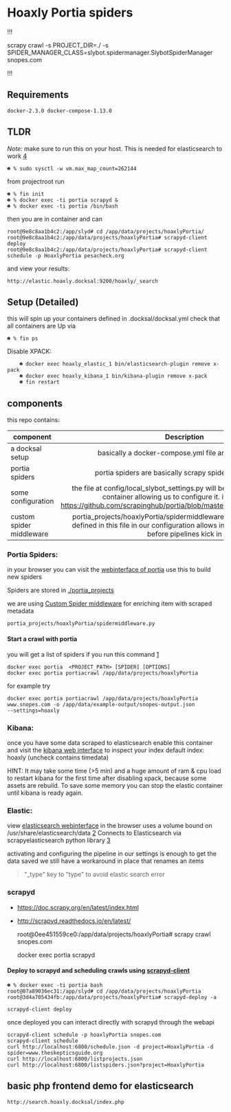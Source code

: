 # Hoaxly Portia spiders


!!!


scrapy crawl -s PROJECT_DIR=./ -s SPIDER_MANAGER_CLASS=slybot.spidermanager.SlybotSpiderManager snopes.com


!!!

## Requirements

    docker-2.3.0 docker-compose-1.13.0


## TLDR

_Note:_ make sure to run this on your host.
This is needed for elasticsearch to work [4]

    ☻ % sudo sysctl -w vm.max_map_count=262144


from projectroot run

    ☻ % fin init
    ☻ % docker exec -ti portia scrapyd &
    ☻ % docker exec -ti portia /bin/bash
    
then you are in container and can

    root@9e8c8aa1b4c2:/app/slyd# cd /app/data/projects/hoaxlyPortia/
    root@9e8c8aa1b4c2:/app/data/projects/hoaxlyPortia# scrapyd-client deploy
    root@9e8c8aa1b4c2:/app/data/projects/hoaxlyPortia# scrapyd-client schedule -p HoaxlyPortia pesacheck.org
    
and view your results:

    http://elastic.hoaxly.docksal:9200/hoaxly/_search
    

## Setup (Detailed)

this will spin up your containers defined in .docksal/docksal.yml
check that all containers are Up via


    ☻ % fin ps

Disable XPACK:

```
    ☻ docker exec hoaxly_elastic_1 bin/elasticsearch-plugin remove x-pack
    ☻ docker exec hoaxly_kibana_1 bin/kibana-plugin remove x-pack
    ☻ fin restart     
```



## components
this repo contains:


|     component    | Description           |
| ------------- |:-------------:|
| a docksal setup      | basically a docker-compose.yml file and an init script|
| portia spiders       | portia spiders are basically scrapy spiders with bells on      |
| some configuration   | the file at config/local_slybot_settings.py will be mounted in the portia container allowing us to configure it. it is loaded by https://github.com/scrapinghub/portia/blob/master/slybot/slybot/settings.py      |  
|custom spider middleware|portia_projects/hoaxlyPortia/spidermiddleware.py registering classes defined in this file in our configuration allows interacting with the data before pipelines kick in|



### Portia Spiders:

in your browser you can visit the [webinterface of portia](http://localhost:9001) use this to build new spiders

Spiders are stored in [./portia_projects](./portia_projects)

we are using [Custom Spider middleware](https://doc.scrapy.org/en/latest/topics/spider-middleware.html#scrapy.spidermiddlewares.SpiderMiddleware.process_spider_output) for enriching item with scraped metadata

    portia_projects/hoaxlyPortia/spidermiddleware.py




#### Start a crawl with portia 


you will get a list of spiders if you run this command [1]

    docker exec portia  <PROJECT_PATH> [SPIDER] [OPTIONS]
    docker exec portia portiacrawl /app/data/projects/hoaxlyPortia

for example try

    docker exec portia portiacrawl /app/data/projects/hoaxlyPortia www.snopes.com -o /app/data/example-output/snopes-output.json
    --settings=hoaxly
[1]: http://portia.readthedocs.io/en/latest/spiders.html#running-a-spider

### Kibana: 

once you have some data scraped to elasticsearch enable this container and visit the [kibana web interface](http://localhost:5601) to inspect your index
default index: hoaxly
(uncheck contains timedata)

HINT: It may take some time (>5 min) and a huge amount of ram & cpu load to
restart kibana for the first time after disabling xpack, because some assets are
rebuild. To save some memory you can stop the elastic container until kibana is
ready again.


### Elastic:

view [elasticsearch webinterface](http://localhost:9200/) in the browser
uses a volume bound on /usr/share/elasticsearch/data [2] 
Connects to Elasticsearch via scrapyelasticsearch python library [3]

activating and configuring the pipeline in our settings is enough to get the data saved
we still have a workaround in place that renames an items
> "\_type" key to "type"
to avoid elastic search error




[2]: https://www.elastic.co/guide/en/elasticsearch/reference/current/docker.html#docker-cli-run-prod-mode
[3]: https://github.com/suraj-arya/scrapy-elasticsearch
[4]: https://www.elastic.co/guide/en/elasticsearch/reference/current/vm-max-map-count.html


### scrapyd

- https://doc.scrapy.org/en/latest/index.html
- http://scrapyd.readthedocs.io/en/latest/

    root@0ee451559ce0:/app/data/projects/hoaxlyPortia# scrapy crawl snopes.com

    docker exec portia scrapyd


#### Deploy to scrapyd and scheduling crawls using [scrapyd-client](https://github.com/scrapy/scrapyd-client)

    ☻ % docker exec -ti portia bash
    root@87a89036ec31:/app/slyd# cd /app/data/projects/hoaxlyPortia
    root@3d4a705434fb:/app/data/projects/hoaxlyPortia# scrapyd-deploy -a
    
    scrapyd-client deploy

once deployed you can interact directly with scrapyd through the webapi

    scrapyd-client schedule -p hoaxlyPortia snopes.com
    scrapyd-client schedule
    curl http://localhost:6800/schedule.json -d project=HoaxlyPortia -d spider=www.theskepticsguide.org
    curl http://localhost:6800/listprojects.json
    curl http://localhost:6800/listspiders.json?project=HoaxlyPortia


## basic php frontend demo for elasticsearch

    http://search.hoaxly.docksal/index.php
